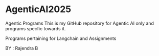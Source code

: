 # AgenticAI2025
Agentic Programs
This is my GitHub repository for Agentic AI only and programs specfic towards it. 

Programs pertaining for Langchain and Assignments

BY : Rajendra B
